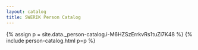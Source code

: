 ```yaml
---
layout: catalog
title: SWERIK Person Catalog
---
```

{% assign p = site.data._person-catalog.i-M6HZSzErrkvRs1tuZi7K48 %}
{% include person-catalog.html p=p %}

